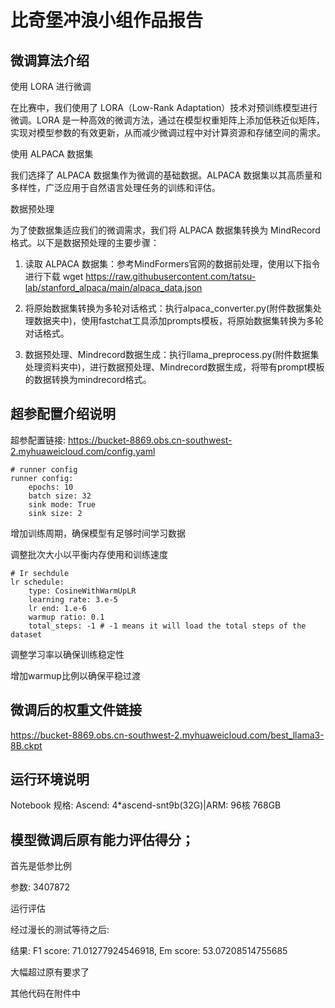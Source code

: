 
# 比奇堡冲浪小组作品报告


## 微调算法介绍 
使用 LORA 进行微调

在比赛中，我们使用了 LORA（Low-Rank Adaptation）技术对预训练模型进行微调。LORA 是一种高效的微调方法，通过在模型权重矩阵上添加低秩近似矩阵，实现对模型参数的有效更新，从而减少微调过程中对计算资源和存储空间的需求。

使用 ALPACA 数据集

我们选择了 ALPACA 数据集作为微调的基础数据。ALPACA 数据集以其高质量和多样性，广泛应用于自然语言处理任务的训练和评估。

数据预处理

为了使数据集适应我们的微调需求，我们将 ALPACA 数据集转换为 MindRecord 格式。以下是数据预处理的主要步骤：

1.	读取 ALPACA 数据集：参考MindFormers官网的数据前处理，使用以下指令进行下载
wget	https://raw.githubusercontent.com/tatsu-lab/stanford_alpaca/main/alpaca_data.json

2.	将原始数据集转换为多轮对话格式：执行alpaca_converter.py(附件数据集处理数据夹中)，使用fastchat工具添加prompts模板，将原始数据集转换为多轮对话格式。

3.	数据预处理、Mindrecord数据生成：执行llama_preprocess.py(附件数据集处理资料夹中)，进行数据预处理、Mindrecord数据生成，将带有prompt模板的数据转换为mindrecord格式。

## 超参配置介绍说明 

超参配置链接: https://bucket-8869.obs.cn-southwest-2.myhuaweicloud.com/config.yaml
```
# runner config
runner config:
    epochs: 10
    batch size: 32
    sink mode: True
    sink size: 2
```
增加训练周期，确保模型有足够时间学习数据

调整批次大小以平衡内存使用和训练速度

```
# Ir sechdule
lr schedule:
    type: CosineWithWarmUpLR
    learning rate: 3.e-5
    lr end: 1.e-6
    warmup ratio: 0.1
    total_steps: -1 # -1 means it will load the total steps of the dataset

```

调整学习率以确保训练稳定性

增加warmup比例以确保平稳过渡

## 微调后的权重文件链接

https://bucket-8869.obs.cn-southwest-2.myhuaweicloud.com/best_llama3-8B.ckpt

## 运行环境说明 

Notebook 规格: Ascend: 4*ascend-snt9b(32G)|ARM: 96核 768GB

## 模型微调后原有能力评估得分； 



首先是低参比例

参数: 3407872

运行评估

经过漫长的测试等待之后:

结果: F1 score: 71.01277924546918, Em score: 53.07208514755685

大幅超过原有要求了

其他代码在附件中


